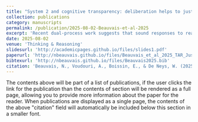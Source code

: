 ```yaml
---
title: "System 2 and cognitive transparency: deliberation helps to justify sound intuitions during reasoning"
collection: publications
category: manuscripts
permalink: /publication/2025-08-02-Beauvais-et-al-2025
excerpt: 'Recent dual-process work suggests that sound responses to reasoning tasks are often generated intuitively. This has led to the hypothesis that deliberation contributes to sound response justification rather than mere response generation. However, direct evidence supporting this justificatory role of deliberation remains sparse. To test this hypothesis, three studies examined whether people could properly justify their responses to classic bias problems (base rate neglect, bat and ball, and risky choice problems) when responses were given intuitively or after deliberation. Participants provided fast, intuitive responses under time pressure in a first block, followed by unconstrained, deliberative responses to the same problems in a second block, with justifications required in both cases. Results show participants generally struggled to properly justify intuitive correct responses but tended to properly justify deliberative correct responses. These findings suggest that deliberation helps articulate reasons for intuitions, highlighting its role in the justification of decisions.'
date: 2025-08-02
venue: 'Thinking & Reasoning'
slidesurl: 'http://academicpages.github.io/files/slides1.pdf'
paperurl: 'http://nbeauvais.github.io/files/Beauvais_et_al_2025_TAR_Justification_preprint.pdf'
bibtexurl: 'http://nbeauvais.github.io/files/Beauvais2025.bib'
citation: 'Beauvais, N., Voudouri, A., Boissin, E., & De Neys, W. (2025). &quot;System 2 and cognitive transparency: deliberation helps to justify sound intuitions during reasoning. <i>Thinking & Reasoning</i>, 1–26. https://doi.org/10.1080/13546783.2025.2532653 &quot;.'
---
```

The contents above will be part of a list of publications, if the user clicks the link for the publication than the contents of section will be rendered as a full page, allowing you to provide more information about the paper for the reader. When publications are displayed as a single page, the contents of the above "citation" field will automatically be included below this section in a smaller font.
